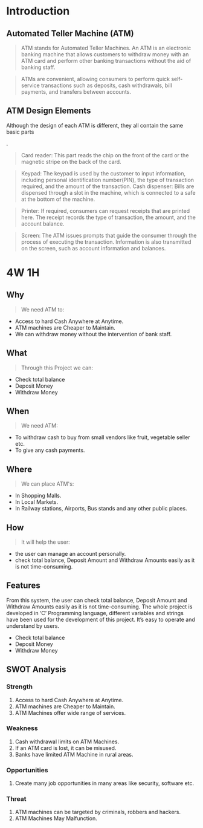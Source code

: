 # Introduction
## Automated Teller Machine (ATM)

> ATM stands for Automated Teller Machines. An ATM is an electronic banking machine that allows customers to withdraw money with an ATM card and perform other banking transactions without the aid of banking staff.

> ATMs are convenient, allowing consumers to perform quick self-service transactions such as deposits, cash withdrawals, bill payments, and transfers between accounts.

## ATM Design Elements
Although the design of each ATM is different, they all contain the same basic parts

.
> Card reader: This part reads the chip on the front of the card or the magnetic stripe on the back of the card.

> Keypad: The keypad is used by the customer to input information, including personal identification number(PIN), the type of transaction required, and the amount of the         transaction.
> Cash dispenser: Bills are dispensed through a slot in the machine, which is connected to a safe at the bottom of the machine.

> Printer: If required, consumers can request receipts that are printed here. The receipt records the type of transaction, the amount, and the account balance.

> Screen: The ATM issues prompts that guide the consumer through the process of executing the transaction. Information is also transmitted on the screen, such as account information and balances.
# 4W 1H
## Why 
> We need ATM to:
-   Access to hard Cash Anywhere at Anytime.
-   ATM machines are Cheaper to Maintain.
-   We can withdraw money without the intervention of bank staff.

## What
> Through this Project we can:
-   Check total balance
-   Deposit Money
-   Withdraw Money
## When
> We need ATM:
-   To withdraw cash to buy from small vendors like fruit, vegetable seller etc.
-   To give any cash payments.
## Where
> We can place ATM's:
-   In Shopping Malls.
-   In Local Markets.
-   In Railway stations, Airports, Bus stands and any other public places.
## How
> It will help the user:
-   the user can manage an account personally.
-   check total balance, Deposit Amount and Withdraw Amounts easily as it is not time-consuming.
## Features
From this system, the user can check total balance, Deposit Amount and Withdraw Amounts easily as it is not time-consuming. The whole project is developed in ‘C’ Programming language, different variables and strings have been used for the development of this project. It’s easy to operate and understand by users.

-   Check total balance
-   Deposit Money
-   Withdraw Money
## SWOT Analysis
### Strength
1.  Access to hard Cash Anywhere at Anytime.
2.  ATM machines are Cheaper to Maintain.
3.  ATM Machines offer wide range of services.
### Weakness
1.  Cash withdrawal limits on ATM Machines.
2.  If an ATM card is lost, it can be misused.
3.  Banks have limited ATM Machine in rural areas.
### Opportunities
1.  Create many job opportunities in many areas like security, software etc.
### Threat
1.  ATM machines can be targeted by criminals, robbers and hackers.
2.  ATM Machines May Malfunction.
